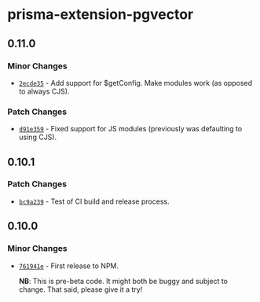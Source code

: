 # prisma-extension-pgvector

## 0.11.0

### Minor Changes

- [`2ecde35`](https://github.com/cwrichardson/prisma-extension-pgvector/commit/2ecde35d466e2e177ee02ea88353d7c33c6583c4) - Add support for $getConfig.
  Make modules work (as opposed to always CJS).

### Patch Changes

- [`d91e359`](https://github.com/cwrichardson/prisma-extension-pgvector/commit/d91e359be280c867d19f071207fe06eadf539f2a) - Fixed support for JS modules (previously was defaulting to using CJS).

## 0.10.1

### Patch Changes

- [`bc9a239`](https://github.com/cwrichardson/prisma-extension-pgvector/commit/bc9a239a8686d3de7421dda655be039fdd34a0f6) - Test of CI build and release process.

## 0.10.0

### Minor Changes

- [`761941e`](https://github.com/cwrichardson/prisma-extension-pgvector/commit/761941ed07e560b9c3e0024c67a0368eb6bbd118) - First release to NPM.

  **NB**: This is pre-beta code. It might both be buggy and subject to change.
  That said, please give it a try!
